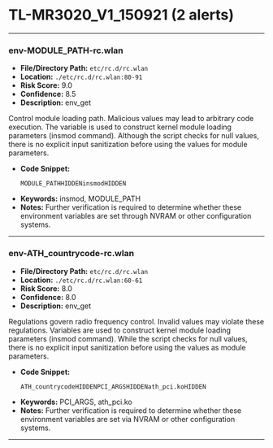 # TL-MR3020_V1_150921 (2 alerts)

---

### env-MODULE_PATH-rc.wlan

- **File/Directory Path:** `etc/rc.d/rc.wlan`
- **Location:** `./etc/rc.d/rc.wlan:80-91`
- **Risk Score:** 9.0
- **Confidence:** 8.5
- **Description:** env_get

Control module loading path. Malicious values may lead to arbitrary code execution. The variable is used to construct kernel module loading parameters (insmod command). Although the script checks for null values, there is no explicit input sanitization before using the values for module parameters.
- **Code Snippet:**
  ```
  MODULE_PATHHIDDENinsmodHIDDEN
  ```
- **Keywords:** insmod, MODULE_PATH
- **Notes:** Further verification is required to determine whether these environment variables are set through NVRAM or other configuration systems.

---
### env-ATH_countrycode-rc.wlan

- **File/Directory Path:** `etc/rc.d/rc.wlan`
- **Location:** `./etc/rc.d/rc.wlan:60-61`
- **Risk Score:** 8.0
- **Confidence:** 8.0
- **Description:** env_get

Regulations govern radio frequency control. Invalid values may violate these regulations. Variables are used to construct kernel module loading parameters (insmod command). While the script checks for null values, there is no explicit input sanitization before using the values as module parameters.
- **Code Snippet:**
  ```
  ATH_countrycodeHIDDENPCI_ARGSHIDDENath_pci.koHIDDEN
  ```
- **Keywords:** PCI_ARGS, ath_pci.ko
- **Notes:** Further verification is required to determine whether these environment variables are set via NVRAM or other configuration systems.

---
